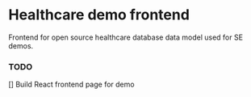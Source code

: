 # Healthcare demo frontend
Frontend for open source healthcare database data model used for SE demos.

### TODO
[] Build React frontend page for demo